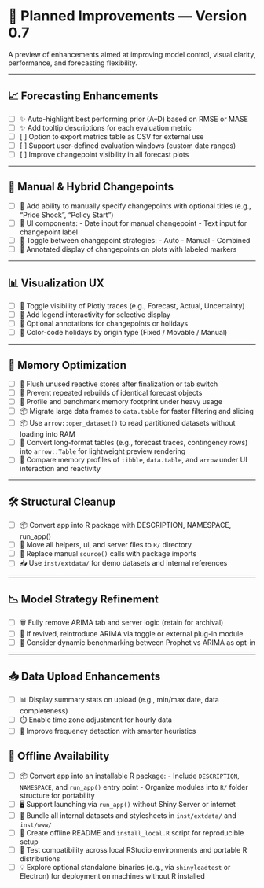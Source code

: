 # 🔮 Planned Improvements — Version 0.7

A preview of enhancements aimed at improving model control, visual clarity, performance, and forecasting flexibility.

---

## 📈 Forecasting Enhancements

- [ ] ✨ Auto-highlight best performing prior (A–D) based on RMSE or MASE
- [ ] ✨ Add tooltip descriptions for each evaluation metric
- [ ] [ ] Option to export metrics table as CSV for external use
- [ ] [ ] Support user-defined evaluation windows (custom date ranges)
- [ ] [ ] Improve changepoint visibility in all forecast plots

---

## 🧠 Manual & Hybrid Changepoints

- [ ] 🔧 Add ability to manually specify changepoints with optional titles (e.g., “Price Shock”, “Policy Start”)
- [ ] 🔧 UI components:
      - Date input for manual changepoint
      - Text input for changepoint label
- [ ] 🔧 Toggle between changepoint strategies:
      - Auto
      - Manual
      - Combined
- [ ] 🔧 Annotated display of changepoints on plots with labeled markers

---

## 📊 Visualization UX

- [ ] 🎨 Toggle visibility of Plotly traces (e.g., Forecast, Actual, Uncertainty)
- [ ] 🎨 Add legend interactivity for selective display
- [ ] 🎨 Optional annotations for changepoints or holidays
- [ ] 🎨 Color-code holidays by origin type (Fixed / Movable / Manual)

---

## 🧠 Memory Optimization

- [ ] 💾 Flush unused reactive stores after finalization or tab switch
- [ ] 💾 Prevent repeated rebuilds of identical forecast objects
- [ ] 💾 Profile and benchmark memory footprint under heavy usage
- [ ] 📦 Migrate large data frames to `data.table` for faster filtering and slicing
- [ ] 📦 Use `arrow::open_dataset()` to read partitioned datasets without loading into RAM
- [ ] 🔄 Convert long-format tables (e.g., forecast traces, contingency rows) into `arrow::Table` for lightweight preview rendering
- [ ] 🧪 Compare memory profiles of `tibble`, `data.table`, and `arrow` under UI interaction and reactivity

---

## 🛠 Structural Cleanup

- [ ] 📦 Convert app into R package with DESCRIPTION, NAMESPACE, run_app()
- [ ] 📁 Move all helpers, ui, and server files to `R/` directory
- [ ] 🔁 Replace manual `source()` calls with package imports
- [ ] 📥 Use `inst/extdata/` for demo datasets and internal references

---

## 📉 Model Strategy Refinement

- [ ] 🗑️ Fully remove ARIMA tab and server logic (retain for archival)
- [ ] 🔌 If revived, reintroduce ARIMA via toggle or external plug-in module
- [ ] 🧪 Consider dynamic benchmarking between Prophet vs ARIMA as opt-in

---

## 📥 Data Upload Enhancements

- [ ] 📊 Display summary stats on upload (e.g., min/max date, data completeness)
- [ ] ⏱️ Enable time zone adjustment for hourly data
- [ ] 🧪 Improve frequency detection with smarter heuristics

## 📴 Offline Availability

- [ ] 📦 Convert app into an installable R package:
      - Include `DESCRIPTION`, `NAMESPACE`, and `run_app()` entry point
      - Organize modules into `R/` folder structure for portability
- [ ] 🖥️ Support launching via `run_app()` without Shiny Server or internet
- [ ] 📁 Bundle all internal datasets and stylesheets in `inst/extdata/` and `inst/www/`
- [ ] 📄 Create offline README and `install_local.R` script for reproducible setup
- [ ] 🧪 Test compatibility across local RStudio environments and portable R distributions
- [ ] 💡 Explore optional standalone binaries (e.g., via `shinyloadtest` or Electron) for deployment on machines without R installed
